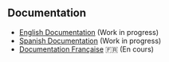 Documentation 
-------------

* [English Documentation](./en) (Work in progress)
* [Spanish Documentation](./es) (Work in progress)
* [Documentation Française](./fr) :fr: (En cours)
